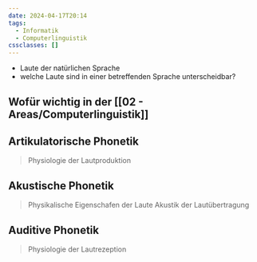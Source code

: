 ```yaml
---
date: 2024-04-17T20:14
tags:
  - Informatik
  - Computerlinguistik
cssclasses: []
---
```

- Laute der natürlichen Sprache
- welche Laute sind in einer betreffenden Sprache unterscheidbar?

## Wofür wichtig in der [[02 - Areas/Computerlinguistik]]

## Artikulatorische Phonetik
> Physiologie der Lautproduktion
## Akustische Phonetik
> Physikalische Eigenschafen der Laute
> Akustik der Lautübertragung

## Auditive Phonetik
> Physiologie der Lautrezeption

